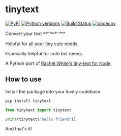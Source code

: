 tinytext
========

[![PyPI](https://img.shields.io/pypi/v/tinytext.svg)](https://pypi.org/project/tinytext)
[![Python versions](https://img.shields.io/pypi/pyversions/tinytext.svg)](https://pypi.org/project/tinytext)
[![Build Status](https://travis-ci.org/hugovk/tinytext.svg?branch=master)](https://travis-ci.org/hugovk/tinytext)
[![codecov](https://codecov.io/gh/hugovk/tinytext/branch/master/graph/badge.svg)](https://codecov.io/gh/hugovk/tinytext)

Convert your text ᶦᶰᵗᵒ ᵗᶦᶰᶦᵉʳ ᵗᵉˣᵗ

Helpful for all your tiny cute needs.

Especially helpful for cute bot needs.

A Python port of [Rachel White's tiny-text for Node](https://github.com/rachelnicole/tiny-text).

How to use
----------

Install the package into your lovely codebase.

```bash
pip install tinytext
```

```python
from tinytext import tinytext

print(tinytext("hello friend"))
```

And that's it!
